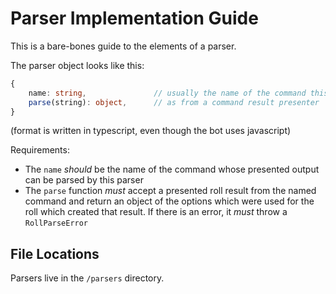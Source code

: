 # Parser Implementation Guide

This is a bare-bones guide to the elements of a parser.

The parser object looks like this:

```ts
{
    name: string,               // usually the name of the command this can parse
    parse(string): object,      // as from a command result presenter
}
```

(format is written in typescript, even though the bot uses javascript)

Requirements:

* The `name` *should* be the name of the command whose presented output can be parsed by this parser
* The `parse` function *must* accept a presented roll result from the named command and return an object of the options which were used for the roll which created that result. If there is an error, it *must* throw a `RollParseError`

## File Locations

Parsers live in the `/parsers` directory.
